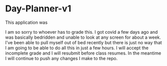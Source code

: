 # Day-Planner-v1

This application was 

I am so sorry to whoever has to grade this. I got covid a few days ago and was basically bedridden and unable to look at any screen for about a week. I've been able to pull myself out of bed recently but there is just no way that I am going to be able to do all this in just a few hours. I will accept the incomplete grade and I will resubmit before class resumes. In the meantime I will continue to push any changes I make to the repo.  